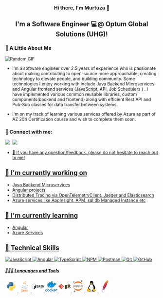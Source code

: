 <h3 align="center">
Hi there, I'm <a href="https://github.com/mvadharia" target="_blank" rel="noreferrer">Murtuza</a> 👋
</h3>
<h2 align="center">
I'm a Software Engineer 💻@ Optum Global Solutions (UHG)!
</h2> 

### :book: A Little About Me

![Random GIF](https://media.giphy.com/media/ZVik7pBtu9dNS/giphy.gif)

 - I'm a software engineer over 2.5 years of experience who is passionate about making contributing to open-source more approachable, creating technology to elevate people, and building community. Some technologies I enjoy working with include Java Backend Microservices and Angular frontend services (JavaScript, API, Job Schedulers ) . I have implemented various common reusable libraries, custom components(backend and frontend) along with efficient Rest API
and Pub-Sub classes for data transfer between systems.
  
 - I'm on my track of learning various services offered by Azure as part of AZ 204 Certification course and wish to complete them soon.

### 🤝 Connect with me:

[<img src="https://img.icons8.com/color/48/000000/linkedin.png" width="3.5%"/>](https://www.linkedin.com/in/murtuzavadharia)&nbsp; <a href="mailto:murtuzavadharia110@gmail.com"> <img src="https://img.icons8.com/fluent/48/000000/gmail.png" width="3.5%"/>
</br>
- 💬 If you have any question/feedback, please do not hesitate to reach out to me!


## 🔭 I'm currently working on

- Java Backend Microservices
- Angular projects
- Distributed Tracing via OpenTelemetryClient, Jaeger and Elasticsearch
- Azure services like AppInsight, APM, sql db Managed Instance etc

## 🌱 I'm currently learning

- Angular
- Azure Services

## 💼 Technical Skills

![JavaScript](https://img.shields.io/badge/javascript-%23323330.svg?style=for-the-badge&logo=javascript&logoColor=%23F7DF1E)
![Angular](https://img.shields.io/badge/angular-%23DD0031.svg?style=for-the-badge&logo=angular&logoColor=white)
![TypeScript](https://img.shields.io/badge/typescript-%23007ACC.svg?style=for-the-badge&logo=typescript&logoColor=white)
![NPM](https://img.shields.io/badge/NPM-%23000000.svg?style=for-the-badge&logo=npm&logoColor=white)
![Postman](https://img.shields.io/badge/Postman-FF6C37?style=for-the-badge&logo=postman&logoColor=white)
![Git](https://img.shields.io/badge/git-%23F05033.svg?style=for-the-badge&logo=git&logoColor=white)
![GitHub](https://img.shields.io/badge/github-%23121011.svg?style=for-the-badge&logo=github&logoColor=white)

  ##### 👨🏻‍💻 Languages and Tools <br />
  <code><img height="40" src="https://raw.githubusercontent.com/github/explore/80688e429a7d4ef2fca1e82350fe8e3517d3494d/topics/python/python.png"></code>
  <code><img height="40" src="https://raw.githubusercontent.com/github/explore/80688e429a7d4ef2fca1e82350fe8e3517d3494d/topics/java/java.png"></code>
  <code><img height="40" src="https://raw.githubusercontent.com/github/explore/80688e429a7d4ef2fca1e82350fe8e3517d3494d/topics/bash/bash.png"></code>
  <code><img height="40" src="https://raw.githubusercontent.com/github/explore/80688e429a7d4ef2fca1e82350fe8e3517d3494d/topics/docker/docker.png"></code>
  <code><img height="40" src="https://raw.githubusercontent.com/github/explore/80688e429a7d4ef2fca1e82350fe8e3517d3494d/topics/git/git.png"></code>
  <code><img height="40" src="https://raw.githubusercontent.com/github/explore/80688e429a7d4ef2fca1e82350fe8e3517d3494d/topics/jupyter-notebook/jupyter-notebook.png"></code>
  <code><img height="40" src="https://raw.githubusercontent.com/github/explore/80688e429a7d4ef2fca1e82350fe8e3517d3494d/topics/linux/linux.png"></code>
  <code><img height="40" src="https://raw.githubusercontent.com/github/explore/80688e429a7d4ef2fca1e82350fe8e3517d3494d/topics/maven/maven.png"></code>
  
<!--
**mvadharia/mvadharia** is a ✨ _special_ ✨ repository because its `README.md` (this file) appears on your GitHub profile.

Here are some ideas to get you started:

- 🔭 I’m currently working on ...
- 🌱 I’m currently learning ...
- 👯 I’m looking to collaborate on ...
- 🤔 I’m looking for help with ...
- 💬 Ask me about ...
- 📫 How to reach me: ...
- 😄 Pronouns: ...
- ⚡ Fun fact: ...
-->
